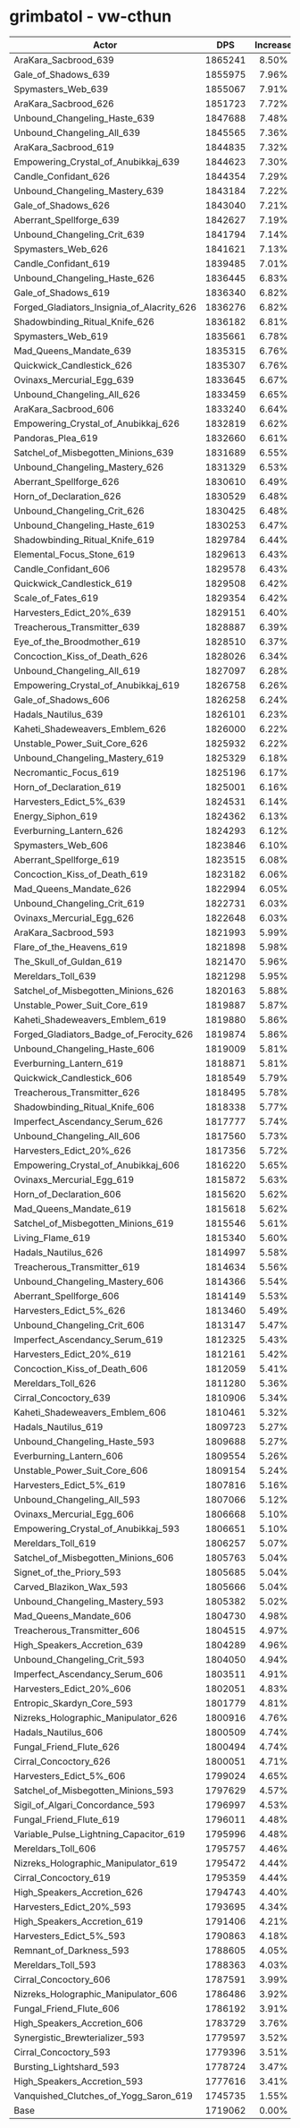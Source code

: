 # grimbatol - vw-cthun
| Actor | DPS | Increase |
|---|:---:|:---:|
|AraKara_Sacbrood_639|1865241|8.50%|
|Gale_of_Shadows_639|1855975|7.96%|
|Spymasters_Web_639|1855067|7.91%|
|AraKara_Sacbrood_626|1851723|7.72%|
|Unbound_Changeling_Haste_639|1847688|7.48%|
|Unbound_Changeling_All_639|1845565|7.36%|
|AraKara_Sacbrood_619|1844835|7.32%|
|Empowering_Crystal_of_Anubikkaj_639|1844623|7.30%|
|Candle_Confidant_626|1844354|7.29%|
|Unbound_Changeling_Mastery_639|1843184|7.22%|
|Gale_of_Shadows_626|1843040|7.21%|
|Aberrant_Spellforge_639|1842627|7.19%|
|Unbound_Changeling_Crit_639|1841794|7.14%|
|Spymasters_Web_626|1841621|7.13%|
|Candle_Confidant_619|1839485|7.01%|
|Unbound_Changeling_Haste_626|1836445|6.83%|
|Gale_of_Shadows_619|1836340|6.82%|
|Forged_Gladiators_Insignia_of_Alacrity_626|1836276|6.82%|
|Shadowbinding_Ritual_Knife_626|1836182|6.81%|
|Spymasters_Web_619|1835661|6.78%|
|Mad_Queens_Mandate_639|1835315|6.76%|
|Quickwick_Candlestick_626|1835307|6.76%|
|Ovinaxs_Mercurial_Egg_639|1833645|6.67%|
|Unbound_Changeling_All_626|1833459|6.65%|
|AraKara_Sacbrood_606|1833240|6.64%|
|Empowering_Crystal_of_Anubikkaj_626|1832819|6.62%|
|Pandoras_Plea_619|1832660|6.61%|
|Satchel_of_Misbegotten_Minions_639|1831689|6.55%|
|Unbound_Changeling_Mastery_626|1831329|6.53%|
|Aberrant_Spellforge_626|1830610|6.49%|
|Horn_of_Declaration_626|1830529|6.48%|
|Unbound_Changeling_Crit_626|1830425|6.48%|
|Unbound_Changeling_Haste_619|1830253|6.47%|
|Shadowbinding_Ritual_Knife_619|1829784|6.44%|
|Elemental_Focus_Stone_619|1829613|6.43%|
|Candle_Confidant_606|1829578|6.43%|
|Quickwick_Candlestick_619|1829508|6.42%|
|Scale_of_Fates_619|1829354|6.42%|
|Harvesters_Edict_20%_639|1829151|6.40%|
|Treacherous_Transmitter_639|1828887|6.39%|
|Eye_of_the_Broodmother_619|1828510|6.37%|
|Concoction_Kiss_of_Death_626|1828026|6.34%|
|Unbound_Changeling_All_619|1827097|6.28%|
|Empowering_Crystal_of_Anubikkaj_619|1826758|6.26%|
|Gale_of_Shadows_606|1826258|6.24%|
|Hadals_Nautilus_639|1826101|6.23%|
|Kaheti_Shadeweavers_Emblem_626|1826000|6.22%|
|Unstable_Power_Suit_Core_626|1825932|6.22%|
|Unbound_Changeling_Mastery_619|1825329|6.18%|
|Necromantic_Focus_619|1825196|6.17%|
|Horn_of_Declaration_619|1825001|6.16%|
|Harvesters_Edict_5%_639|1824531|6.14%|
|Energy_Siphon_619|1824362|6.13%|
|Everburning_Lantern_626|1824293|6.12%|
|Spymasters_Web_606|1823846|6.10%|
|Aberrant_Spellforge_619|1823515|6.08%|
|Concoction_Kiss_of_Death_619|1823182|6.06%|
|Mad_Queens_Mandate_626|1822994|6.05%|
|Unbound_Changeling_Crit_619|1822731|6.03%|
|Ovinaxs_Mercurial_Egg_626|1822648|6.03%|
|AraKara_Sacbrood_593|1821993|5.99%|
|Flare_of_the_Heavens_619|1821898|5.98%|
|The_Skull_of_Guldan_619|1821470|5.96%|
|Mereldars_Toll_639|1821298|5.95%|
|Satchel_of_Misbegotten_Minions_626|1820163|5.88%|
|Unstable_Power_Suit_Core_619|1819887|5.87%|
|Kaheti_Shadeweavers_Emblem_619|1819880|5.86%|
|Forged_Gladiators_Badge_of_Ferocity_626|1819874|5.86%|
|Unbound_Changeling_Haste_606|1819009|5.81%|
|Everburning_Lantern_619|1818871|5.81%|
|Quickwick_Candlestick_606|1818549|5.79%|
|Treacherous_Transmitter_626|1818495|5.78%|
|Shadowbinding_Ritual_Knife_606|1818338|5.77%|
|Imperfect_Ascendancy_Serum_626|1817777|5.74%|
|Unbound_Changeling_All_606|1817560|5.73%|
|Harvesters_Edict_20%_626|1817356|5.72%|
|Empowering_Crystal_of_Anubikkaj_606|1816220|5.65%|
|Ovinaxs_Mercurial_Egg_619|1815872|5.63%|
|Horn_of_Declaration_606|1815620|5.62%|
|Mad_Queens_Mandate_619|1815618|5.62%|
|Satchel_of_Misbegotten_Minions_619|1815546|5.61%|
|Living_Flame_619|1815340|5.60%|
|Hadals_Nautilus_626|1814997|5.58%|
|Treacherous_Transmitter_619|1814634|5.56%|
|Unbound_Changeling_Mastery_606|1814366|5.54%|
|Aberrant_Spellforge_606|1814149|5.53%|
|Harvesters_Edict_5%_626|1813460|5.49%|
|Unbound_Changeling_Crit_606|1813147|5.47%|
|Imperfect_Ascendancy_Serum_619|1812325|5.43%|
|Harvesters_Edict_20%_619|1812161|5.42%|
|Concoction_Kiss_of_Death_606|1812059|5.41%|
|Mereldars_Toll_626|1811280|5.36%|
|Cirral_Concoctory_639|1810906|5.34%|
|Kaheti_Shadeweavers_Emblem_606|1810461|5.32%|
|Hadals_Nautilus_619|1809723|5.27%|
|Unbound_Changeling_Haste_593|1809688|5.27%|
|Everburning_Lantern_606|1809554|5.26%|
|Unstable_Power_Suit_Core_606|1809154|5.24%|
|Harvesters_Edict_5%_619|1807816|5.16%|
|Unbound_Changeling_All_593|1807066|5.12%|
|Ovinaxs_Mercurial_Egg_606|1806668|5.10%|
|Empowering_Crystal_of_Anubikkaj_593|1806651|5.10%|
|Mereldars_Toll_619|1806257|5.07%|
|Satchel_of_Misbegotten_Minions_606|1805763|5.04%|
|Signet_of_the_Priory_593|1805685|5.04%|
|Carved_Blazikon_Wax_593|1805666|5.04%|
|Unbound_Changeling_Mastery_593|1805382|5.02%|
|Mad_Queens_Mandate_606|1804730|4.98%|
|Treacherous_Transmitter_606|1804515|4.97%|
|High_Speakers_Accretion_639|1804289|4.96%|
|Unbound_Changeling_Crit_593|1804050|4.94%|
|Imperfect_Ascendancy_Serum_606|1803511|4.91%|
|Harvesters_Edict_20%_606|1802051|4.83%|
|Entropic_Skardyn_Core_593|1801779|4.81%|
|Nizreks_Holographic_Manipulator_626|1800916|4.76%|
|Hadals_Nautilus_606|1800509|4.74%|
|Fungal_Friend_Flute_626|1800494|4.74%|
|Cirral_Concoctory_626|1800051|4.71%|
|Harvesters_Edict_5%_606|1799024|4.65%|
|Satchel_of_Misbegotten_Minions_593|1797629|4.57%|
|Sigil_of_Algari_Concordance_593|1796997|4.53%|
|Fungal_Friend_Flute_619|1796011|4.48%|
|Variable_Pulse_Lightning_Capacitor_619|1795996|4.48%|
|Mereldars_Toll_606|1795757|4.46%|
|Nizreks_Holographic_Manipulator_619|1795472|4.44%|
|Cirral_Concoctory_619|1795359|4.44%|
|High_Speakers_Accretion_626|1794743|4.40%|
|Harvesters_Edict_20%_593|1793695|4.34%|
|High_Speakers_Accretion_619|1791406|4.21%|
|Harvesters_Edict_5%_593|1790863|4.18%|
|Remnant_of_Darkness_593|1788605|4.05%|
|Mereldars_Toll_593|1788363|4.03%|
|Cirral_Concoctory_606|1787591|3.99%|
|Nizreks_Holographic_Manipulator_606|1786486|3.92%|
|Fungal_Friend_Flute_606|1786192|3.91%|
|High_Speakers_Accretion_606|1783729|3.76%|
|Synergistic_Brewterializer_593|1779597|3.52%|
|Cirral_Concoctory_593|1779396|3.51%|
|Bursting_Lightshard_593|1778724|3.47%|
|High_Speakers_Accretion_593|1777616|3.41%|
|Vanquished_Clutches_of_Yogg_Saron_619|1745735|1.55%|
|Base|1719062|0.00%|
